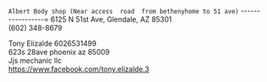 

      
      
      
`Albert Body shop (Near access  road  from bethenyhome to 51 ave)`
-----------------=
6125 N 51st Ave, Glendale, AZ 85301          
(602) 348-8679          
      
Tony Elizalde  6026531499    
623s 28ave phoenix az 85009      
Jjs mechanic llc       
https://www.facebook.com/tony.elizalde.3  


